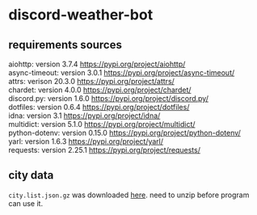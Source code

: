 # discord-weather-bot

## requirements sources
aiohttp: version 3.7.4 https://pypi.org/project/aiohttp/<br>
async-timeout: version 3.0.1 https://pypi.org/project/async-timeout/<br>
attrs: verison 20.3.0 https://pypi.org/project/attrs/<br>
chardet: version 4.0.0 https://pypi.org/project/chardet/<br>
discord.py: version 1.6.0 https://pypi.org/project/discord.py/<br>
dotfiles: version 0.6.4 https://pypi.org/project/dotfiles/<br>
idna: version 3.1 https://pypi.org/project/idna/<br>
multidict: version 5.1.0 https://pypi.org/project/multidict/<br>
python-dotenv: version 0.15.0 https://pypi.org/project/python-dotenv/<br>
yarl: version 1.6.3 https://pypi.org/project/yarl/<br>
requests: version 2.25.1 https://pypi.org/project/requests/<br>

## city data
`city.list.json.gz` was downloaded [here](http://bulk.openweathermap.org/sample/).  need to unzip before program can use it.
